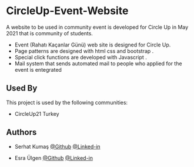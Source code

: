 # CircleUp-Event-Website

A website to be used in community event is developed for Circle Up in May 2021 that is 	community of students.

- Event (Rahatı Kaçanlar Günü) web site is designed for Circle Up. 
- Page patterns are designed with html css and bootstrap . 
- Special click functions are developed with Javascript . 
- Mail system that sends automated mail to people who applied for the event is entegrated
## Used By

This project is used by the following communities:

- CircleUp21 Turkey


## Authors

- Serhat Kumaş [@Github](https://www.github.com/serhatkumas) [@Linked-in](https://www.github.com/serhatkumas) 

- Esra Ülgen [@Github](https://github.com/esra9848) [@Linked-in](www.linkedin.com/in/esra-ulgen/) 


